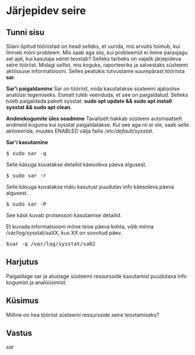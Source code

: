 ﻿# Järjepidev seire

## Tunni sisu

Siiani õpitud tööriistad on head selleks, et uurida, mis arvutis toimub, kui ilmneb mõni probleem. Mis saab aga siis, kui probleemid ei ilmne parasjagu sel ajal, kui kasutaja seiret teostab? Selleks tarbeks on vajalik järjepideva seire tööriist. Midagi sellist, mis koguks, raporteeriks ja salvestaks süsteemi aktiissuse informatsiooni. Selles peatükis tutvustame suurepärast tööriista <b>sar</b>.

<b>Sar'i paigaldamine</b>
Sar on tööriist, mida kasutatakse süsteemi ajaloolise analüüsi tegemiseks. Esmalt tuleb veenduda, et see on paigaldatud. Selleks tuleb paigaldada pakett sysstat: <b>sudo apt update && sudo apt install sysstat && sudo apt clean</b>.

<b>Andmekogumite üles seadmine</b>
Tavaliselt hakkab süsteem automaatselt andmeid koguma kui sysstat paigaldatakse. Kui see aga nii ei ole, saab selle aktiveerida, muutes ENABLED välja failis */etc/default/sysstat*.

<b>Sar'i kasutamine</b>

<pre>$ sudo sar -q</pre>

Selle käsuga kuvatakse detailid käesoleva päeva algusest.

<pre>$ sudo sar -r</pre>

Selle käsuga kuvatakse mälu kasutust puudutav info käesoleva päeva algusest.

<pre>$ sudo sar -P</pre>

See käsk kuvab protsessori kasutamise detailid.

Et kuvada informatsiooni mõne teise päeva kohta, võib minna /var/log/sysstat/saXX, kus XX on soovitud päev.

<pre>$sar -q /var/log/sysstat/sa02</pre>

## Harjutus

Paigaldage sar ja alustage süsteemi ressursside kasutamist puudutava info kogumist ja analüüsimist.

## Küsimus

Milline on hea tööriist süsteemi ressursside seire teostamiseks?

## Vastus

*sar*
